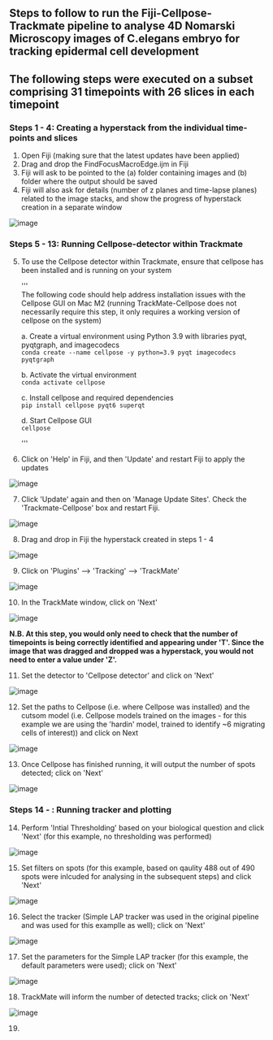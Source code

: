 ## Steps to follow to run the Fiji-Cellpose-Trackmate pipeline to analyse 4D Nomarski Microscopy images of C.elegans embryo for tracking epidermal cell development

## The following steps were executed on a subset comprising 31 timepoints with 26 slices in each timepoint

### Steps 1 - 4: Creating a hyperstack from the individual time-points and slices
1. Open Fiji (making sure that the latest updates have been applied)  
2. Drag and drop the FindFocusMacroEdge.ijm in Fiji  
3. Fiji will ask to be pointed to the (a) folder containing images and (b) folder where the output should be saved  
4. Fiji will also ask for details (number of z planes and time-lapse planes) related to the image stacks, and show the progress of hyperstack creation in a separate window

![image](https://github.com/ShataDg/HardinLab_SD/blob/c0e95afcdb46927093f3d8c7d6b557cb2608279f/Images/Screenshot%202024-02-26%20at%2011.09.51%E2%80%AFAM.png)


### Steps 5 - 13: Running Cellpose-detector within Trackmate

5. To use the Cellpose detector within Trackmate, ensure that cellpose has been installed and is running on your system
   
   '''  
   The following code should help address installation issues with the Cellpose GUI on Mac M2 (running TrackMate-Cellpose does not necessarily require this step, it only requires a working version of cellpose on the system)

   a. Create a virtual environment using Python 3.9 with libraries pyqt, pyqtgraph, and imagecodecs
   <br> ```conda create --name cellpose -y python=3.9 pyqt imagecodecs pyqtgraph```

   b. Activate the virtual environment
   <br> ```conda activate cellpose```

   c. Install cellpose and required dependencies
   <br> ```pip install cellpose pyqt6 superqt```

   d. Start Cellpose GUI
   <br> ```cellpose```

   '''
6. Click on 'Help' in Fiji, and then 'Update' and restart Fiji to apply the updates
   
![image](https://github.com/ShataDg/HardinLab_SD/blob/c45605374e34e0aba31d19ea35a333863fe31d8d/Images/Screenshot%202024-02-26%20at%207.05.41%E2%80%AFPM.png)

7. Click 'Update' again and then on 'Manage Update Sites'. Check the 'Trackmate-Cellpose' box and restart Fiji.

![image](https://github.com/ShataDg/HardinLab_SD/blob/99b7570a915911baaf8524c5130757f4586e26d2/Images/Screenshot%202024-02-26%20at%207.09.38%E2%80%AFPM.png)

8. Drag and drop in Fiji the hyperstack created in steps 1 - 4

![image](<Images/Screenshot 2024-02-26 at 11.45.14 AM.png>)

9.  Click on 'Plugins' --> 'Tracking' --> 'TrackMate'

![image](<Images/Screenshot 2024-02-26 at 7.16.24 PM.png>)

10.  In the TrackMate window, click on 'Next'

![image](<Images/Screenshot 2024-02-26 at 1.08.39 PM.png>)

**N.B. At this step, you would only need to check that the number of timepoints is being correctly identified and appearing under 'T'. Since the image that was dragged and dropped was a hyperstack, you would not need to enter a value under 'Z'.**

11. Set the detector to 'Cellpose detector' and click on 'Next'

![image](<Images/Screenshot 2024-02-26 at 7.41.31 PM.png>)

12. Set the paths to Cellpose (i.e. where Cellpose was installed) and the cutsom model (i.e. Cellpose models trained on the images - for this example we are using the 'hardin' model, trained to identify ~6 migrating cells of interest)) and click on Next

![image](<Images/Screenshot 2024-02-26 at 7.54.15 PM.png>)

13. Once Cellpose has finished running, it will output the number of spots detected; click on 'Next'

![image](<Images/Screenshot 2024-02-26 at 8.11.42 PM.png>)

### Steps 14 - : Running tracker and plotting

14.  Perform 'Intial Thresholding' based on your biological question and click 'Next' (for this example, no thresholding was performed)

![image](<Images/Screenshot 2024-02-26 at 8.24.08 PM.png>)

15. Set filters on spots (for this example, based on qaulity 488 out of 490 spots were inlcuded for analysing in the subsequent steps) and click 'Next'

![image](<Images/Screenshot 2024-02-26 at 8.32.15 PM.png>)

16. Select the tracker (Simple LAP tracker was used in the original pipeline and was used for this examplle as well); click on 'Next'

![image](<Images/Screenshot 2024-02-26 at 8.38.37 PM.png>)

17. Set the parameters for the Simple LAP tracker (for this example, the default parameters were used); click on 'Next'

![image](<Images/Screenshot 2024-02-26 at 8.41.14 PM.png>)

18. TrackMate will inform the number of detected tracks; click on 'Next'

![image](<Images/Screenshot 2024-02-26 at 8.46.05 PM.png>)

19. 













